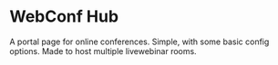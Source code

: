 # WebConf Hub
A portal page for online conferences. Simple, with some basic config options. Made to host multiple livewebinar rooms.
